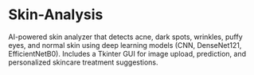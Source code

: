 # Skin-Analysis
AI-powered skin analyzer that detects acne, dark spots, wrinkles, puffy eyes, and normal skin using deep learning models (CNN, DenseNet121, EfficientNetB0). Includes a Tkinter GUI for image upload, prediction, and personalized skincare treatment suggestions.
